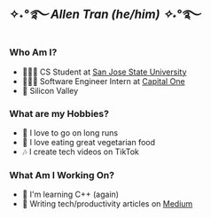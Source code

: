 ## ✧˖*°࿐ Allen Tran (he/him) ✧˖*°࿐ 
### Who Am I?
- 👨🏻‍💻 CS Student at [San Jose State University](https://www.sjsu.edu/)
- 🤹🏼‍♂️ Software Engineer Intern at [Capital One](https://www.capitalone.com/)
- 📍 Silicon Valley 

### What are my Hobbies?
- 🏃 I love to go on long runs
- 🥬 I love eating great vegetarian food
- 🎶 I create tech videos on TikTok

### What Am I Working On?
- 📱 I'm learning C++ (again)
- 📝 Writing tech/productivity articles on [Medium](https://medium.com/)
<!--
**allen-tran/allen-tran** is a ✨ _special_ ✨ repository because its `README.md` (this file) appears on your GitHub profile.

Here are some ideas to get you started:

- 🔭 I’m currently working on ...
- 🌱 I’m currently learning ...
- 👯 I’m looking to collaborate on ...
- 🤔 I’m looking for help with ...
- 💬 Ask me about ...
- 📫 How to reach me: ...
- 😄 Pronouns: ...
- ⚡ Fun fact: ...
-->
